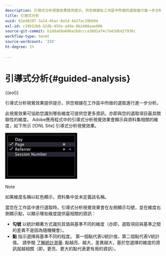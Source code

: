 ```yaml
---
description: 引導式分析視覺效果提供提示，供您根據在工作區中所做的選取進行進一步分析。
title: 引導式分析
uuid: 01ed8207-3a14-45ac-8a1d-4e17ac39bb94
exl-id: c19b52b6-52db-455e-adde-8b2400aae006
source-git-commit: b1dda69a606a16dccca30d2a74c7e63dbd27936c
workflow-type: tm+mt
source-wordcount: '233'
ht-degree: 1%

---
```


# 引導式分析{#guided-analysis}

{{eol}}

引導式分析視覺效果提供提示，供您根據在工作區中所做的選取進行進一步分析。

此視覺效果可協助您識別哪些維度可提供您更多資訊，亦即與您的選取項目最具關聯性的維度。 Adobe應用程式中的引導式分析視覺效果會顯示與資料集相關的維度，如下所示 [!DNL Site] 引導式分析視覺效果。

![](assets/vis_GuidedAnalysis.png)

>[!NOTE]
>
>如果維度名稱以紅色顯示，資料集中並未定義該名稱。

當您在工作區中進行選取時，引導式分析視覺效果會在左側顯示勾號，並在維度右側顯示點，以顯示哪些維度提供最相關的資訊：

* **勾號** 以統計顯著方式識別其值與基準不同的維度（亦即，選取項目與基準之間的差異不是因為隨機機會）。
* **點** 指示選擇與基準不同的程度。 第一個點代表U統計值，第二個點代表V統計值。 請參閱 [了解統計測量](../../../../home/c-get-started/c-analysis-vis/c-guided-analysis/c-stat-measures.md#concept-ba2c7f417f384dc0a3438fcb6e268708). 點越亮、越大，差異越大，基於您選擇的維度的資訊就越相關（即，更亮、更大的點代表更有用的資訊）。
